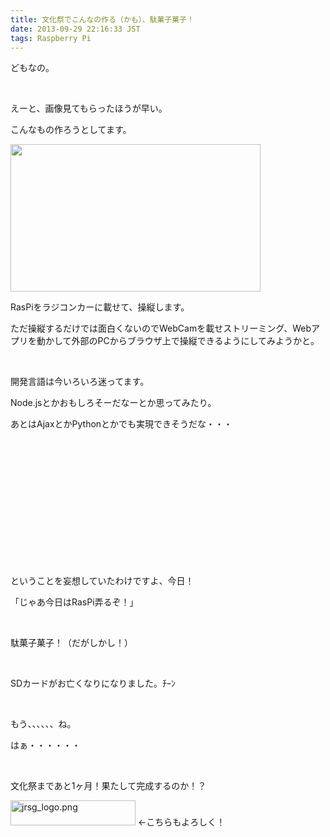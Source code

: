```yaml
---
title: 文化祭でこんなの作る（かも）、駄菓子菓子！
date: 2013-09-29 22:16:33 JST
tags: Raspberry Pi
---
```

<p>どもなの。</p>
<p>&nbsp;</p>
<p>えーと、画像見てもらったほうが早い。</p>
<p>こんなもの作ろうとしてます。</p>
<p><img src="https://lh5.googleusercontent.com/-4dYBupR0N2s/UkgjtsUGMRI/AAAAAAAACnA/30ir8jWbU4U/s400/out.jpeg" height="236" width="400" /></p>
<p>RasPiをラジコンカーに載せて、操縦します。</p>
<p>ただ操縦するだけでは面白くないのでWebCamを載せストリーミング、Webアプリを動かして外部のPCからブラウザ上で操縦できるようにしてみようかと。</p>
<p>&nbsp;</p>
<p>開発言語は今いろいろ迷ってます。</p>
<p>Node.jsとかおもしろそーだなーとか思ってみたり。</p>
<p>あとはAjaxとかPythonとかでも実現できそうだな・・・</p>
<p>&nbsp;</p>
<p>&nbsp;</p>
<p>&nbsp;</p>
<p>&nbsp;</p>
<p>&nbsp;</p>
<p>&nbsp;</p>
<p>&nbsp;</p>
<p>ということを妄想していたわけですよ、今日！</p>
<p>「じゃあ今日はRasPi弄るぞ！」</p>
<p>&nbsp;</p>
<p><span class="fontsize7">駄菓子菓子！</span>（だがしかし！）</p>
<p>&nbsp;</p>
<p><span class="fontsize7">SDカードがお亡くなりになりました。</span>ﾁｰﾝ</p>
<p>&nbsp;</p>
<p>もう、、、、、、ね。</p>
<p>はぁ・・・・・・</p>
<p>&nbsp;</p>
<p>文化祭まであと1ヶ月！果たして完成するのか！？</p>
<p><a href="http://bunkaiken.wktk.so/"><img src="http://tosainu.wktk.so/files/medias/banner/jrsg_logo.png" alt="jrsg_logo.png" title="jrsg_logo.png" width="200" height="40" /></a> ←こちらもよろしく！</p>
